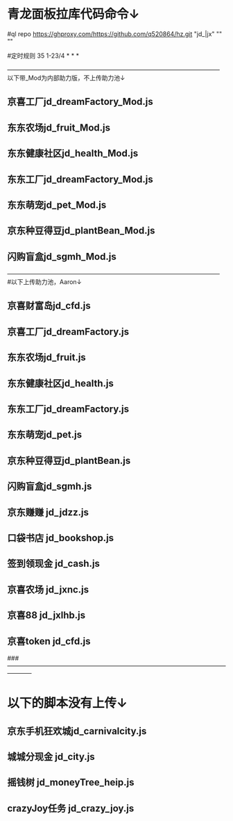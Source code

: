 # 青龙面板拉库代码命令↓

#ql repo https://ghproxy.com/https://github.com/q520864/hz.git "jd_|jx" "" ""

#定时规则  35 1-23/4 * * *

———————————————————————————————————     
以下带_Mod为内部助力版，不上传助力池↓
## 京喜工厂jd_dreamFactory_Mod.js
## 东东农场jd_fruit_Mod.js
## 东东健康社区jd_health_Mod.js
## 东东工厂jd_dreamFactory_Mod.js
## 东东萌宠jd_pet_Mod.js
## 京东种豆得豆jd_plantBean_Mod.js
## 闪购盲盒jd_sgmh_Mod.js

———————————————————————————————————     
#以下上传助力池，Aaron↓
## 京喜财富岛jd_cfd.js
## 京喜工厂jd_dreamFactory.js
## 东东农场jd_fruit.js
## 东东健康社区jd_health.js
## 东东工厂jd_dreamFactory.js
## 东东萌宠jd_pet.js
## 京东种豆得豆jd_plantBean.js
## 闪购盲盒jd_sgmh.js

## 京东赚赚 jd_jdzz.js
## 口袋书店 jd_bookshop.js
## 签到领现金 jd_cash.js
## 京喜农场 jd_jxnc.js
## 京喜88 jd_jxlhb.js
## 京喜token jd_cfd.js

###————————————————————————————————————————
# 以下的脚本没有上传↓
## 京东手机狂欢城jd_carnivalcity.js
## 城城分现金 jd_city.js
## 摇钱树 jd_moneyTree_heip.js
## crazyJoy任务 jd_crazy_joy.js

